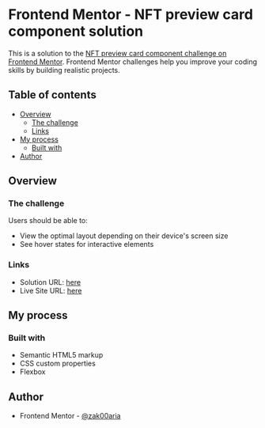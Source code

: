 # Frontend Mentor - NFT preview card component solution

This is a solution to the [NFT preview card component challenge on Frontend Mentor](https://www.frontendmentor.io/challenges/nft-preview-card-component-SbdUL_w0U). Frontend Mentor challenges help you improve your coding skills by building realistic projects. 

## Table of contents

- [Overview](#overview)
  - [The challenge](#the-challenge)
  - [Links](#links)
- [My process](#my-process)
  - [Built with](#built-with)
- [Author](#author)


## Overview

### The challenge

Users should be able to:

- View the optimal layout depending on their device's screen size
- See hover states for interactive elements

### Links

- Solution URL: [here](https://www.frontendmentor.io/solutions/nft-preview-card-component-challenge-solution-81VZC13Qj)
- Live Site URL: [here](https://marvelous-entremet-6b3213.netlify.app/)

## My process

### Built with

- Semantic HTML5 markup
- CSS custom properties
- Flexbox

## Author

- Frontend Mentor - [@zak00aria](https://www.frontendmentor.io/profile/zak00aria)
